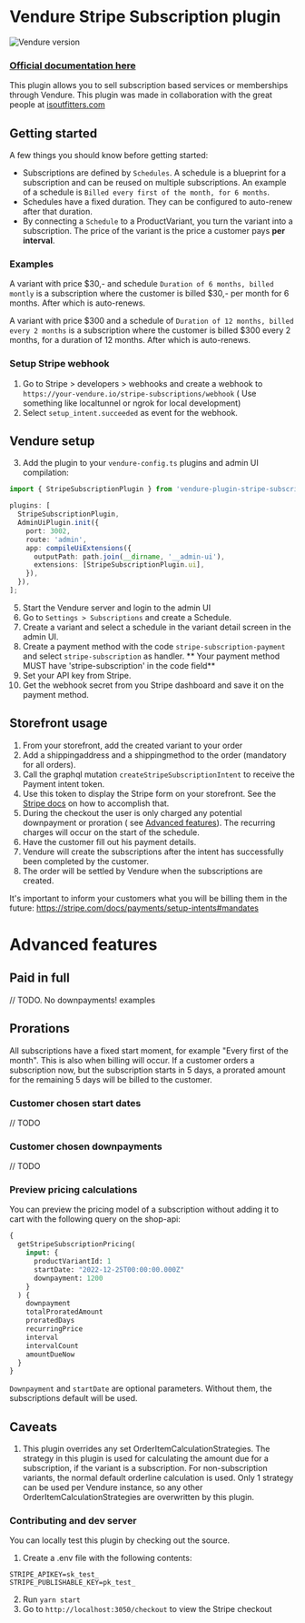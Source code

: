 # Vendure Stripe Subscription plugin

![Vendure version](https://img.shields.io/npm/dependency-version/vendure-plugin-stripe-subscription/dev/@vendure/core)

### [Official documentation here](https://pinelab-plugins.com/plugin/vendure-plugin-stripe-subscription)

This plugin allows you to sell subscription based services or memberships through Vendure. This plugin was made in
collaboration with the great people at [isoutfitters.com](https://isoutfitters.com/)

## Getting started

A few things you should know before getting started:

- Subscriptions are defined by `Schedules`. A schedule is a blueprint for a subscription and can be reused on multiple
  subscriptions. An example of a schedule is
  `Billed every first of the month, for 6 months`.
- Schedules have a fixed duration. They can be configured to auto-renew after that duration.
- By connecting a `Schedule` to a ProductVariant, you turn the variant into a subscription. The price of the variant is
  the price a customer pays **per interval**.

### Examples

A variant with price $30,- and schedule `Duration of 6 months, billed montly` is a subscription where the customer is
billed $30,- per month for 6 months. After which is auto-renews.

A variant with price $300 and a schedule of `Duration of 12 months, billed every 2 months` is a subscription where the
customer is billed $300 every 2 months, for a duration of 12 months. After which is auto-renews.

### Setup Stripe webhook

1. Go to Stripe > developers > webhooks and create a webhook to `https://your-vendure.io/stripe-subscriptions/webhook` (
   Use something like localtunnel or ngrok for local development)
2. Select `setup_intent.succeeded` as event for the webhook.

## Vendure setup

3. Add the plugin to your `vendure-config.ts` plugins and admin UI compilation:

```ts
import { StripeSubscriptionPlugin } from 'vendure-plugin-stripe-subscription';

plugins: [
  StripeSubscriptionPlugin,
  AdminUiPlugin.init({
    port: 3002,
    route: 'admin',
    app: compileUiExtensions({
      outputPath: path.join(__dirname, '__admin-ui'),
      extensions: [StripeSubscriptionPlugin.ui],
    }),
  }),
];
```

5. Start the Vendure server and login to the admin UI
6. Go to `Settings > Subscriptions` and create a Schedule.
7. Create a variant and select a schedule in the variant detail screen in the admin UI.
8. Create a payment method with the code `stripe-subscription-payment` and select `stripe-subscription` as handler. **
   Your payment method MUST have 'stripe-subscription' in the code field**
9. Set your API key from Stripe.
10. Get the webhook secret from you Stripe dashboard and save it on the payment method.

## Storefront usage

1. From your storefront, add the created variant to your order
2. Add a shippingaddress and a shippingmethod to the order (mandatory for all orders).
3. Call the graphql mutation `createStripeSubscriptionIntent` to receive the Payment intent token.
4. Use this token to display the Stripe form on your storefront. See
   the [Stripe docs](https://stripe.com/docs/payments/accept-a-payment?platform=web&ui=elements#set-up-stripe.js) on how
   to accomplish that.
5. During the checkout the user is only charged any potential downpayment or proration (
   see [Advanced features](#advanced-features)). The recurring charges will occur on the start of the schedule.
6. Have the customer fill out his payment details.
7. Vendure will create the subscriptions after the intent has successfully been completed by the customer.
8. The order will be settled by Vendure when the subscriptions are created.

It's important to inform your customers what you will be billing them in the
future: https://stripe.com/docs/payments/setup-intents#mandates

# Advanced features

## Paid in full

// TODO. No downpayments! examples

## Prorations

All subscriptions have a fixed start moment, for example "Every first of the month". This is also when billing will
occur. If a customer orders a subscription now, but the subscription starts in 5 days, a prorated amount for the
remaining 5 days will be billed to the customer.

### Customer chosen start dates

// TODO

### Customer chosen downpayments

// TODO

### Preview pricing calculations

You can preview the pricing model of a subscription without adding it to cart with the following query on the shop-api:

```graphql
{
  getStripeSubscriptionPricing(
    input: {
      productVariantId: 1
      startDate: "2022-12-25T00:00:00.000Z"
      downpayment: 1200
    }
  ) {
    downpayment
    totalProratedAmount
    proratedDays
    recurringPrice
    interval
    intervalCount
    amountDueNow
  }
}
```

`Downpayment` and `startDate` are optional parameters. Without them, the subscriptions default will be used.

## Caveats

1. This plugin overrides any set OrderItemCalculationStrategies. The strategy in this plugin is used for calculating the
   amount due for a subscription, if the variant is a subscription. For non-subscription variants, the normal default
   orderline calculation is used. Only 1 strategy can be used per Vendure instance, so any other
   OrderItemCalculationStrategies are overwritten by this plugin.

### Contributing and dev server

You can locally test this plugin by checking out the source.

1. Create a .env file with the following contents:

```
STRIPE_APIKEY=sk_test_
STRIPE_PUBLISHABLE_KEY=pk_test_
```

2. Run `yarn start`
3. Go to `http://localhost:3050/checkout` to view the Stripe checkout
